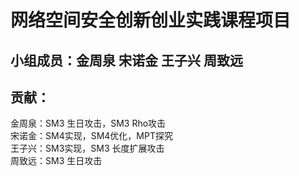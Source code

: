 # 网络空间安全创新创业实践课程项目
## 小组成员：金周泉 宋诺金 王子兴 周致远
## 贡献：
金周泉：SM3 生日攻击，SM3 Rho攻击<br>
宋诺金：SM4实现，SM4优化，MPT探究<br>
王子兴：SM3实现，SM3 长度扩展攻击<br>
周致远：SM3 生日攻击
